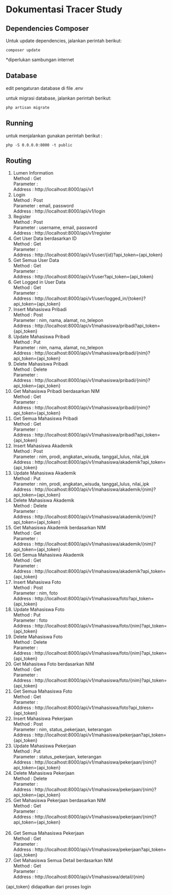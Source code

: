 # Dokumentasi Tracer Study
## Dependencies Composer
Untuk update dependencies, jalankan perintah berikut:
```
composer update
```
*diperlukan sambungan internet

## Database
edit pengaturan database di file .env

untuk migrasi database, jalankan perintah berikut:
```
php artisan migrate
```

## Running
untuk menjalankan gunakan perintah berikut : 

```
php -S 0.0.0.0:8000 -t public
```


## Routing
<ol>
   <li>
    Lumen Information 
    <br>Method : Get
    <br>Parameter : 
    <br>Address : http://localhost:8000/api/v1
  </li>
  <li>
    Login 
    <br>Method : Post
    <br>Parameter : email, password
    <br>Address : http://localhost:8000/api/v1/login
  </li>
  <li>
    Register
    <br>Method : Post
    <br>Parameter : username, email, password
    <br>Address : http://localhost:8000/api/v1/register
  </li>
  <li>
    Get User Data berdasarkan ID
    <br>Method : Get
    <br>Parameter : 
    <br>Address : http://localhost:8000/api/v1/user/{id}?api_token={api_token}
  </li>
  <li>
    Get Semua User Data
    <br>Method : Get
    <br>Parameter : 
    <br>Address : http://localhost:8000/api/v1/user?api_token={api_token}
  </li>
  <li id="logged_in">
    Get Logged in User Data
    <br>Method : Get
    <br>Parameter : 
    <br>Address : http://localhost:8000/api/v1/user/logged_in/{token}?api_token={api_token}
  </li>
  <li>
     Insert Mahasiswa Pribadi
    <br>Method : Post
    <br>Parameter : nim, nama, alamat, no_telepon
    <br>Address : http://localhost:8000/api/v1/mahasiswa/pribadi?api_token={api_token}
  </li>
  <li>
     Update Mahasiswa Pribadi
    <br>Method : Put
    <br>Parameter : nim, nama, alamat, no_telepon
    <br>Address : http://localhost:8000/api/v1/mahasiswa/pribadi/{nim}?api_token={api_token}
  </li>
  <li>
     Delete Mahasiswa Pribadi
    <br>Method : Delete
    <br>Parameter : 
    <br>Address : http://localhost:8000/api/v1/mahasiswa/pribadi/{nim}?api_token={api_token}
  </li>
  <li>
      Get Mahasiswa Pribadi berdasarkan NIM
      <br>Method : Get
      <br>Parameter : 
      <br>Address : http://localhost:8000/api/v1/mahasiswa/pribadi/{nim}?api_token={api_token}
  </li>
  <li>
      Get Semua Mahasiswa Pribadi
      <br>Method : Get
      <br>Parameter : 
      <br>Address : http://localhost:8000/api/v1/mahasiswa/pribadi?api_token={api_token}
  </li>
  <li>
     Insert Mahasiswa Akademik
    <br>Method : Post
    <br>Parameter : nim, prodi, angkatan_wisuda, tanggal_lulus, nilai_ipk
    <br>Address : http://localhost:8000/api/v1/mahasiswa/akademik?api_token={api_token}
  </li>
  <li>
     Update Mahasiswa Akademik
    <br>Method : Put
    <br>Parameter : nim, prodi, angkatan_wisuda, tanggal_lulus, nilai_ipk
    <br>Address : http://localhost:8000/api/v1/mahasiswa/akademik/{nim}?api_token={api_token}
  </li>
  <li>
     Delete Mahasiswa Akademik
    <br>Method : Delete
    <br>Parameter : 
    <br>Address : http://localhost:8000/api/v1/mahasiswa/akademik/{nim}?api_token={api_token}
  </li>
  <li>
      Get Mahasiswa Akademik berdasarkan NIM
      <br>Method : Get
      <br>Parameter : 
      <br>Address : http://localhost:8000/api/v1/mahasiswa/akademik/{nim}?api_token={api_token}
  </li>
  <li>
      Get Semua Mahasiswa Akademik
      <br>Method : Get
      <br>Parameter : 
      <br>Address : http://localhost:8000/api/v1/mahasiswa/akademik?api_token={api_token}
  </li>
  <li>
     Insert Mahasiswa Foto
    <br>Method : Post
    <br>Parameter : nim, foto
    <br>Address : http://localhost:8000/api/v1/mahasiswa/foto?api_token={api_token}
  </li>
  <li>
     Update Mahasiswa Foto
    <br>Method : Put
    <br>Parameter : foto
    <br>Address : http://localhost:8000/api/v1/mahasiswa/foto/{nim}?api_token={api_token}
  </li>
  <li>
     Delete Mahasiswa Foto
    <br>Method : Delete
    <br>Parameter : 
    <br>Address : http://localhost:8000/api/v1/mahasiswa/foto/{nim}?api_token={api_token}
  </li>
  <li>
      Get Mahasiswa Foto berdasarkan NIM
      <br>Method : Get
      <br>Parameter : 
      <br>Address : http://localhost:8000/api/v1/mahasiswa/foto/{nim}?api_token={api_token}
  </li>
  <li>
      Get Semua Mahasiswa Foto
      <br>Method : Get
      <br>Parameter : 
      <br>Address : http://localhost:8000/api/v1/mahasiswa/foto?api_token={api_token}
  </li>
  <li>
     Insert Mahasiswa Pekerjaan
    <br>Method : Post
    <br>Parameter : nim, status_pekerjaan, keterangan
    <br>Address : http://localhost:8000/api/v1/mahasiswa/pekerjaan?api_token={api_token}
  </li>
  <li>
     Update Mahasiswa Pekerjaan
    <br>Method : Put
    <br>Parameter : status_pekerjaan, keterangan
    <br>Address : http://localhost:8000/api/v1/mahasiswa/pekerjaan/{nim}?api_token={api_token}
  </li>
  <li>
     Delete Mahasiswa Pekerjaan
    <br>Method : Delete
    <br>Parameter : 
    <br>Address : http://localhost:8000/api/v1/mahasiswa/pekerjaan/{nim}?api_token={api_token}
  </li>
  <li>
      Get Mahasiswa Pekerjaan berdasarkan NIM
      <br>Method : Get
      <br>Parameter : 
      <br>Address : http://localhost:8000/api/v1/mahasiswa/pekerjaan/{nim}?api_token={api_token}
  </li>
  <li>
     Get Semua Mahasiswa Pekerjaan
      <br>Method : Get
      <br>Parameter : 
      <br>Address : http://localhost:8000/api/v1/mahasiswa/pekerjaan?api_token={api_token}
  </li>
  <li>
     Get Mahasiswa Semua Detail berdasarkan NIM
      <br>Method : Get
      <br>Parameter : 
      <br>Address : http://localhost:8000/api/v1/mahasiswa/detail/{nim}
  </li>
</ol>

{api_token} didapatkan dari proses login


